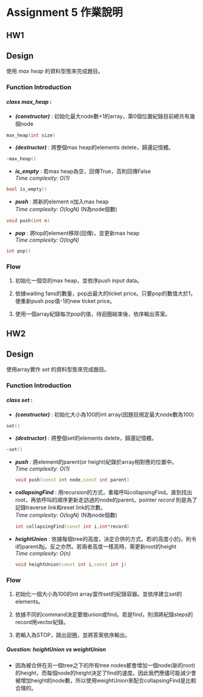 # Assignment 5 作業說明
## HW1
## Design
使用 _max heap_ 的資料型態來完成題目。

### Function Introduction

#### **_class max_heap_** :
* **_(constructor)_** : 初始化最大node數+1的array，第0個位置紀錄目前總共有幾個node
```c++
max_heap(int size)
```
* **_(destructor)_** : 將整個max heap的elements delete，歸還記憶體。
```c++
~max_heap()
```

* **_is_empty_** : 若max heap為空，回傳True，否則回傳False <br>
_Time complexity: O(1)_
```c++
bool is_empty()
```
* **_push_** : 將新的element n加入max heap <br>
_Time complexity: O(logN)_ (N為node個數)
```c++
void push(int n)
```
* **_pop_** : 將top的element移除(回傳)，並更新max heap <br>
_Time complexity: O(logN)_
```c++
int pop()
```
### Flow
1. 初始化一個空的max heap，並依序push input data。

2. 依據waiting fans的數量，pop出最大的ticket price。只要pop的數值大於1，便重新push pop值-1的new ticket price。

3. 使用一個array紀錄每次pop的值，待迴圈結束後，依序輸出答案。


## HW2
## Design
使用array實作 _set_ 的資料型態來完成題目。

### Function Introduction

#### **_class set_** :
* **_(constructor)_** : 初始化大小為100的int array(因題目規定最大node數為100)
```c++
set()
```
* **_(destructor)_** : 將整個set的elements delete，歸還記憶體。
```c++
~set()
```
* **_push_** : 將element的parent(or height)紀錄於array相對應的位置中。<br>
_Time complexity: O(1)_
  ```c++
  void push(const int node,const int parent)
  ```
* **_collapsingFind_** : 用recursion的方式，重複呼叫collapsingFind。直到找出root，再依呼叫的順序更新走訪過的node的parent。pointer _record_ 則是為了記錄traverse link和reset link的次數。<br>
_Time complexity: O(logN)_ (N為node個數)
  ```c++
  int collapsingFind(const int i,int*record)
  ```
* **_heightUnion_** : 依據每個tree的高度，決定合併的方式。若i的高度小於j，則令i的parent為j。反之亦然。若兩者高度一樣高時，需更新root的height <br>
_Time complexity: O(n)_
  ```c++
  void heightUnion(const int i,const int j)
  ```

### Flow
1. 初始化一個大小為100的int array當作set的紀錄容器。並依序建立set的elements。

2. 依據不同的command決定要做union或find。若是find，則須將紀錄steps的record用vector紀錄。

3. 若輸入為STOP，跳出迴圈，並將答案依序輸出。

##### Question: heightUnion vs weightUnion
* 因為被合併在另一個tree之下的所有tree nodes都會增加一個node(新的root)的height，而每個node的height決定了find的速度。因此我們應儘可能減少會被增加height的node數，所以使用weightUnion來配合collapsingFind是比較合理的。
